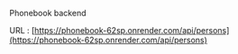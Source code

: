 Phonebook backend

URL : [https://phonebook-62sp.onrender.com/api/persons](https://phonebook-62sp.onrender.com/api/persons)